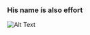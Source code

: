 ### His name is also effort 

![Alt Text]([https://media.giphy.com/media/vFKqnCdLPNOKc/giphy.gif](https://tenor.com/view/skull-gif-23663947))
